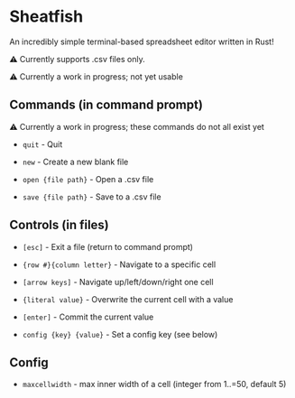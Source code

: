 # Sheatfish

An incredibly simple terminal-based spreadsheet editor written in Rust!

<!-- todo: add image of a sheatfish and a spreadsheet screenshot -->

:warning: Currently supports .csv files only.

:warning: Currently a work in progress; not yet usable

## Commands (in command prompt)

:warning: Currently a work in progress; these commands do not all exist yet

- `quit` -
Quit

- `new` - Create a new blank file

- `open {file path}` -
Open a .csv file

- `save {file path}` - Save to a .csv file

## Controls (in files)

- `[esc]` - Exit a file (return to command prompt)

- `{row #}{column letter}` -
Navigate to a specific cell

- `[arrow keys]` -
Navigate up/left/down/right one cell

- `{literal value}` -
Overwrite the current cell with a value

- `[enter]` - Commit the current value

- `config {key} {value}` -
Set a config key (see below)

## Config

- `maxcellwidth` - max inner width of a cell (integer from 1..=50, default 5)
